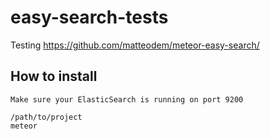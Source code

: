 easy-search-tests
======================

Testing https://github.com/matteodem/meteor-easy-search/

How to install
--------------

	Make sure your ElasticSearch is running on port 9200

	/path/to/project
	meteor

